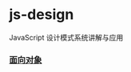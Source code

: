 # js-design
JavaScript 设计模式系统讲解与应用

### [面向对象](https://github.com/luozyiii/js-design/blob/main/01-%E9%9D%A2%E5%90%91%E5%AF%B9%E8%B1%A1.md)